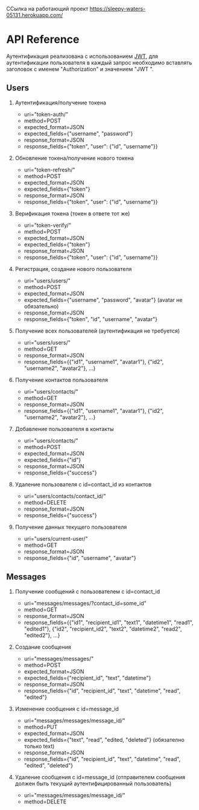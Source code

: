 ССылка на работающий проект https://sleepy-waters-05131.herokuapp.com/
# API Reference

Аутентификация реализована с использованием [JWT](https://jpadilla.github.io/django-rest-framework-jwt/),
для аутентификации пользователя в каждый запрос необходимо вставлять заголовок с именем "Authorization"
и значением "JWT <token>".

## Users

1. Аутентификация/получение токена
    - uri="token-auth/"
    - method=POST
    - expected_format=JSON
    - expected_fields={"username", "password"}
    - response_format=JSON
    - response_fields={"token", "user": {"id", "username"}}

2. Обновление токена/получение нового токена
    - uri="token-refresh/"
    - method=POST
    - expected_format=JSON
    - expected_fields={"token"}
    - response_format=JSON
    - response_fields={"token", "user": {"id", "username"}}

3. Верификация токена (токен в ответе тот же)
    - uri="token-verify/"
    - method=POST
    - expected_format=JSON
    - expected_fields={"token"}
    - response_format=JSON
    - response_fields={"token", "user": {"id", "username"}}

4. Регистрация, создание нового пользователя
    - uri="users/users/"
    - method=POST
    - expected_format=JSON
    - expected_fields={"username", "password", "avatar"} (avatar не обязательно)
    - response_format=JSON
    - response_fields={"token", "id", "username", "avatar"}
    
5. Получение всех пользователей (аутентификация не требуется)
    - uri="users/users/"
    - method=GET
    - response_format=JSON
    - response_fields={{"id1", "username1", "avatar1"}, {"id2", "username2", "avatar2"}, ...}
    
6. Получение контактов пользователя
    - uri="users/contacts/"
    - method=GET
    - response_format=JSON
    - response_fields={{"id1", "username1", "avatar1"}, {"id2", "username2", "avatar2"}, ...}
    
7. Добавление пользователя в контакты
    - uri="users/contacts/"
    - method=POST
    - expected_format=JSON
    - expected_fields={"id"}
    - response_format=JSON
    - response_fields={"success"}

8. Удаление пользователя с id=contact_id из контактов
    - uri="users/contacts/contact_id/"
    - method=DELETE
    - response_format=JSON
    - response_fields={"success"}
    
9. Получение данных текущего пользователя
    - uri="users/current-user/"
    - method=GET
    - response_format=JSON
    - response_fields={"id", "username", "avatar"}
    
## Messages

1. Получение сообщений с пользователем с id=contact_id
    - uri="messages/messages/?contact_id=some_id"
    - method=GET
    - response_format=JSON
    - response_fields={{"id1", "recipient_id1", "text1", "datetime1", "read1", "edited1"},
    {"id2", "recipient_id2", "text2", "datetime2", "read2", "edited2"}, ...}

2. Создание сообщения
    - uri="messages/messages/"
    - method=POST
    - expected_format=JSON
    - expected_fields={"recipient_id", "text", "datetime"}
    - response_format=JSON
    - response_fields={"id", "recipient_id", "text", "datetime", "read", "edited"}

3. Изменение сообщения с id=message_id
    - uri="messages/messages/message_id/"
    - method=PUT
    - expected_format=JSON
    - expected_fields={"text", "read", "edited, "deleted"} (обязателно только text)
    - response_format=JSON  
    - response_fields={"id", "recipient_id", "text", "datetime", "read", "edited", "deleted"}

4. Удаление сообщения с id=message_id (отправителем сообщения должен быть текущий
аутентифицированный пользователь)
    - uri="messages/messages/message_id/"
    - method=DELETE
